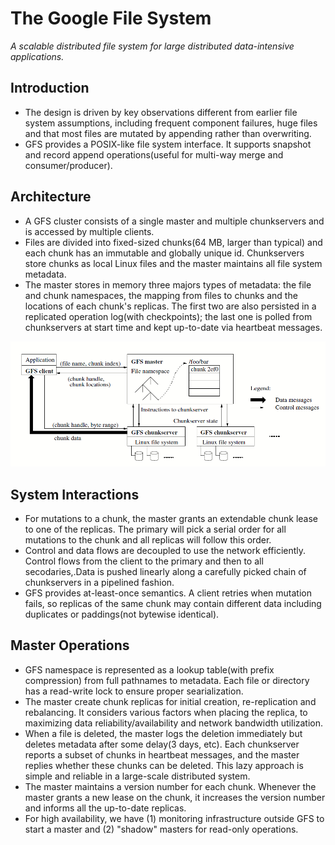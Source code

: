 # The Google File System

*A scalable distributed file system for large distributed data-intensive applications.*

## Introduction

- The design is driven by key observations different from earlier file system assumptions, including frequent component failures, huge files and  that most files are mutated by appending rather than overwriting.
- GFS provides a POSIX-like file system interface. It supports snapshot and record append operations(useful for multi-way merge and consumer/producer).

## Architecture

- A GFS cluster consists of a single master and multiple chunkservers and is accessed by multiple clients.
- Files are divided into fixed-sized chunks(64 MB, larger than typical) and each chunk has an immutable and globally unique id. Chunkservers store chunks as local Linux files and the master maintains all file system metadata.
- The master stores in memory three majors types of metadata: the file and chunk namespaces, the mapping from files to chunks and the locations of each chunk's replicas. The first two are also persisted in a replicated operation log(with checkpoints); the last one is polled from chunkservers at start time and kept up-to-date via heartbeat messages.

![architecture](images/architecture.png)

## System Interactions

- For mutations to a chunk, the master grants an extendable chunk lease to one of the replicas. The primary will pick a serial order for all mutations to the chunk and all replicas will follow this order.
- Control and data flows are decoupled to use the network efficiently. Control flows from the client to the primary and then to all secodaries,.Data is pushed linearly along a carefully picked chain of chunkservers in a pipelined fashion.
- GFS provides at-least-once semantics. A client retries when mutation fails, so replicas of the same chunk may contain different data including duplicates or paddings(not bytewise identical).

## Master Operations

- GFS namespace is represented as a lookup table(with prefix compression) from full pathnames to metadata. Each file or directory has a read-write lock to ensure proper searialization.
- The master create chunk replicas for  initial creation, re-replication and rebalancing. It considers various factors when placing the replica, to maximizing data reliability/availability and network bandwidth utilization.
- When a file is deleted, the master logs the deletion immediately but deletes metadata after some delay(3 days, etc). Each chunkserver reports a subset of chunks in heartbeat messages, and the master replies whether these chunks can be deleted. This lazy approach is simple and reliable in a large-scale distributed system.
- The master maintains a version number for each chunk. Whenever the master grants a new lease on the chunk, it increases the version number and informs all the up-to-date replicas.
- For high availability, we have (1) monitoring infrastructure outside GFS to start a master and (2) "shadow" masters for read-only operations.